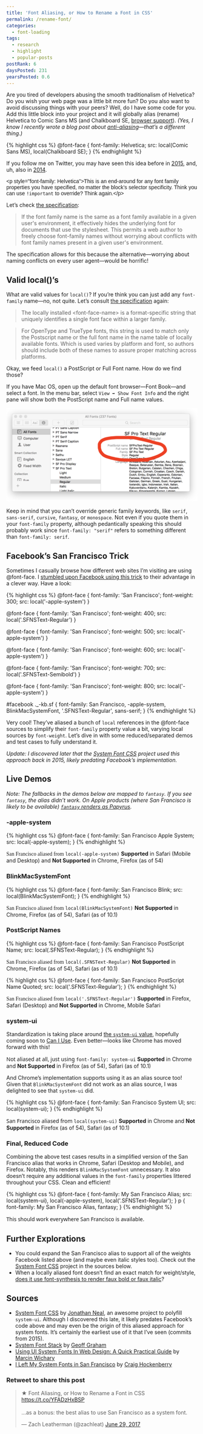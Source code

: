 ```yaml
---
title: 'Font Aliasing, or How to Rename a Font in CSS'
permalink: /rename-font/
categories:
  - font-loading
tags:
  - research
  - highlight
  - popular-posts
postRank: 6
daysPosted: 231
yearsPosted: 0.6
---
```


Are you tired of developers abusing the smooth traditionalism of Helvetica? Do you wish your web page was a little bit more fun? Do you also want to avoid discussing things with your peers? Well, do I have some code for you. Add this little block into your project and it will globally alias (rename) Helvetica to Comic Sans MS (and Chalkboard SE, [browser support](http://fontfamily.io/Comic_Sans_MS,Chalkboard_SE)). _(Yes, I know I recently wrote a blog post about [anti-aliasing](/web/font-smooth/)—that’s a different thing.)_

{% highlight css %}
@​font-face {
	font-family: Helvetica;
	src: local(Comic Sans MS), local(Chalkboard SE);
}
{% endhighlight %}

If you follow me on Twitter, you may have seen this idea before in <a href="https://twitter.com/zachleat/status/599600783399739392">2015</a>, and, uh, also in <a href="https://twitter.com/zachleat/status/540267060702744576">2014</a>.

<style>
@font-face {
	font-family: Helvetica;
	src: local(Comic Sans MS), local(Chalkboard SE);
}
</style>

<p class="livedemo" style="font-family: Helvetica">&lt;p style=&quot;font-family: Helvetica&quot;&gt;This is an end-around for any font family properties you have specified, no matter the block’s selector specificity. Think you can use <code>!important</code> to override? Think again.&lt;/p&gt;</p>

Let’s check [the specification](https://www.w3.org/TR/css-fonts-3/#font-family-desc):

> If the font family name is the same as a font family available in a given user's environment, it effectively hides the underlying font for documents that use the stylesheet. This permits a web author to freely choose font-family names without worrying about conflicts with font family names present in a given user's environment.

The specification allows for this because the alternative—worrying about naming conflicts on every user agent—would be horrific!

## Valid local()’s

What are valid values for `local()`? If you’re think you can just add any `font-family` name—no, not quite. Let’s consult [the specification](https://www.w3.org/TR/2013/WD-css3-fonts-20130212/#src-desc) again:

> The locally installed &lt;font-face-name&gt; is a format-specific string that uniquely identifies a single font face within a larger family.

> For OpenType and TrueType fonts, this string is used to match only the Postscript name or the full font name in the name table of locally available fonts. Which is used varies by platform and font, so authors should include both of these names to assure proper matching across platforms.

Okay, we feed `local()` a PostScript or Full Font name. How do we find those?

If you have Mac OS, open up the default font browser—Font Book—and select a font. In the menu bar, select `View ➡ Show Font Info` and the right pane will show both the PostScript name and Full name values.

<picture>
  <source type="image/webp" srcset="/web/img/posts/aliasing/font-info.webp">
  <img src="/web/img/posts/aliasing/font-info.png" alt="How to find the Full Font and PostScript font names in Font Book" class="primary">
</picture>

Keep in mind that you can’t override generic family keywords, like `serif`, `sans-serif`, `cursive`, `fantasy`, or `monospace`. Not even if you quote them in your `font-family` property, although pedantically speaking this should probably work since `font-family: "serif"` refers to something different than `font-family: serif`.

## Facebook’s San Francisco Trick

Sometimes I casually browse how different web sites I’m visiting are using @font-face. I [stumbled upon Facebook using this trick](https://twitter.com/zachleat/status/872578935921545216) to their advantage in a clever way. Have a look:

{% highlight css %}
@font-face {
	font-family: 'San Francisco';
	font-weight: 300;
	src: local('-apple-system')
}

@font-face {
	font-family: 'San Francisco';
	font-weight: 400;
	src: local('.SFNSText-Regular')
}

@font-face {
	font-family: 'San Francisco';
	font-weight: 500;
	src: local('-apple-system')
}

@font-face {
	font-family: 'San Francisco';
	font-weight: 600;
	src: local('-apple-system')
}

@font-face {
	font-family: 'San Francisco';
	font-weight: 700;
	src: local('.SFNSText-Semibold')
}

@font-face {
	font-family: 'San Francisco';
	font-weight: 800;
	src: local('-apple-system')
}

#facebook ._-kb.sf {
	font-family: San Francisco, -apple-system, BlinkMacSystemFont, '.SFNSText-Regular', sans-serif;
}
{% endhighlight %}

Very cool! They’ve aliased a bunch of `local` references in the @font-face sources to simplify their `font-family` property value a bit, varying local sources by `font-weight`. Let’s dive in with some reduced/separated demos and test cases to fully understand it.

_Update: I discovered later that the [System Font CSS](#system-font-css) project used this approach back in 2015, likely predating Facebook’s implementation._

## Live Demos

*Note: The fallbacks in the demos below are mapped to `fantasy`. If you see `fantasy`, the alias didn’t work. On Apple products (where San Francisco is likely to be available) [`fantasy` renders as Papyrus](http://fontfamily.io/fantasy).*

### -apple-system

{% highlight css %}
@font-face {
	font-family: San Francisco Apple System;
	src: local(-apple-system);
}
{% endhighlight %}

<style>
@font-face {
	font-family: San Francisco Apple System;
	src: local(-apple-system);
}
</style>

<span class="livedemo" style="font-family: San Francisco Apple System, fantasy;">San Francisco aliased from <code>local(-apple-system)</code></span> <span class="caption"><strong>Supported</strong> in Safari (Mobile and Desktop) and <strong>Not Supported</strong> in Chrome, Firefox (as of 54)</span>

### BlinkMacSystemFont

{% highlight css %}
@font-face {
	font-family: San Francisco Blink;
	src: local(BlinkMacSystemFont);
}
{% endhighlight %}

<style>
@font-face {
	font-family: San Francisco Blink;
	src: local(BlinkMacSystemFont);
}
</style>

<span class="livedemo" style="font-family: San Francisco Blink, fantasy;">San Francisco aliased from <code>local(BlinkMacSystemFont)</code></span> <span class="caption"><strong>Not Supported</strong> in Chrome, Firefox (as of 54), Safari (as of 10.1)</span>

### PostScript Names

{% highlight css %}
@font-face {
	font-family: San Francisco PostScript Name;
	src: local(.SFNSText-Regular);
}
{% endhighlight %}

<style>
@font-face {
	font-family: San Francisco PostScript Name;
	src: local(.SFNSText-Regular);
}
</style>

<span class="livedemo" style="font-family: San Francisco PostScript Name, fantasy;">San Francisco aliased from <code>local(.SFNSText-Regular)</code></span> <span class="caption"><strong>Not Supported</strong> in Chrome, Firefox (as of 54), Safari (as of 10.1)</span>

{% highlight css %}
@font-face {
	font-family: San Francisco PostScript Name Quoted;
	src: local('.SFNSText-Regular');
}
{% endhighlight %}

<style>
@font-face {
	font-family: San Francisco PostScript Name Quoted;
	src: local('.SFNSText-Regular');
}
</style>

<span class="livedemo" style="font-family: San Francisco PostScript Name Quoted, fantasy;">San Francisco aliased from <code>local('.SFNSText-Regular')</code></span> <span class="caption"><strong>Supported</strong> in Firefox, Safari (Desktop) and <strong>Not Supported</strong> in Chrome, Mobile Safari</span>

### system-ui

Standardization is taking place around [the `system-ui` value](https://drafts.csswg.org/css-fonts-4/#system-ui-def), hopefully coming soon to [Can I Use](https://github.com/Fyrd/caniuse/issues/2918). Even better—looks like Chrome has moved forward with this!

<span class="livedemo" style="font-family: system-ui, fantasy;">Not aliased at all, just using <code>font-family: system-ui</code></span> <span class="caption"><strong>Supported</strong> in Chrome and <strong>Not Supported</strong> in Firefox (as of 54), Safari (as of 10.1)</span>

And Chrome’s implementation supports using it as an alias source too! Given that `BlinkMacSystemFont` did not work as an alias source, I was delighted to see that `system-ui` did.

{% highlight css %}
@font-face {
	font-family: San Francisco System UI;
	src: local(system-ui);
}
{% endhighlight %}

<style>
@font-face {
	font-family: San Francisco System UI;
	src: local(system-ui);
}
</style>

<span class="livedemo" style="font-family: San Francisco System UI, fantasy;">San Francisco aliased from <code>local(system-ui)</code></span> <span class="caption"><strong>Supported</strong> in Chrome and <strong>Not Supported</strong> in Firefox (as of 54), Safari (as of 10.1)</span>

### Final, Reduced Code

Combining the above test cases results in a simplified version of the San Francisco alias that works in Chrome, Safari (Desktop and Mobile), and Firefox. Notably, this renders `BlinkMacSystemFont` unnecessary. It also doesn’t require any additional values in the `font-family` properties littered throughout your CSS. Clean and efficient!

{% highlight css %}
@font-face {
	font-family: My San Francisco Alias;
	src: local(system-ui), local(-apple-system), local('.SFNSText-Regular');
}
p {
	font-family: My San Francisco Alias, fantasy;
}
{% endhighlight %}

<style>
@font-face {
	font-family: My San Francisco Alias;
	src: local(system-ui), local(-apple-system), local('.SFNSText-Regular');
}
</style>

<p class="livedemo" style="font-family: My San Francisco Alias, fantasy;">This should work everywhere San Francisco is available.<!-- <span style="font-weight: 700">Here is some bold.</span> <span style="font-style: italic;">Here is some italic.</span> <span style="font-weight: 700; font-style: italic;">Here is some italic bold.</span> --></p>

## Further Explorations

* You could expand the San Francisco alias to support all of the weights Facebook listed above (and maybe even italic styles too). Check out the [System Font CSS](#system-font-css) project in the sources below.
* When a locally aliased font doesn’t find an exact match for weight/style, [does it use font-synthesis to render faux bold or faux italic](https://github.com/filamentgroup/faux-pas/issues/1)?

## Sources

* <span id="system-font-css"></span>[System Font CSS](https://github.com/jonathantneal/system-font-css) by [Jonathan Neal](https://twitter.com/jon_neal), an awesome project to polyfill `system-ui`. Although I discovered this late, it likely predates Facebook’s code above and may even be the origin of this aliased approach for system fonts. It’s certainly the earliest use of it that I’ve seen (commits from 2015).
* [System Font Stack](https://css-tricks.com/snippets/css/system-font-stack/) by [Geoff Graham](https://twitter.com/geoffreygraham)
* [Using UI System Fonts In Web Design: A Quick Practical Guide](https://www.smashingmagazine.com/2015/11/using-system-ui-fonts-practical-guide/) by [Marcin Wichary](https://twitter.com/mwichary)
* [I Left My System Fonts in San Francisco](http://furbo.org/2015/07/09/i-left-my-system-fonts-in-san-francisco/) by [Craig Hockenberry](https://twitter.com/chockenberry)

<div class="retweettoshare">
	<h3 class="retweettoshare_title">Retweet to share this post</h3>
	<div class="retweettoshare_widget">
		<blockquote class="twitter-tweet" data-lang="en"><p lang="en" dir="ltr">★ Font Aliasing, or How to Rename a Font in CSS <a href="https://t.co/YFADzHxBSP">https://t.co/YFADzHxBSP</a><br><br>…as a bonus: the best alias to use San Francisco as a system font.</p>&mdash; Zach Leatherman (@zachleat) <a href="https://twitter.com/zachleat/status/880392657847160832">June 29, 2017</a></blockquote>
	</div>
</div>
